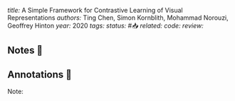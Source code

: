 *title:* A Simple Framework for Contrastive Learning of Visual Representations
*authors:* Ting Chen, Simon Kornblith, Mohammad Norouzi, Geoffrey Hinton
*year:* 2020
*tags:* 
*status:* #📥
*related:*
*code:*
*review:*

## Notes 📍

## Annotations 📖
Note: 